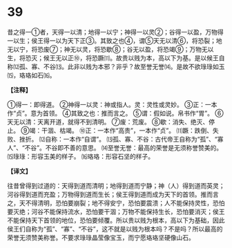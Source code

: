 # 39


昔之得一①者，天得一以清；地得一以宁；神得一以灵②；谷得一以盈，万物得一以生；侯王得一以为天下正③。其致之也④，谓⑤天无以清⑥，将恐裂；地无以宁，将恐废⑦；神无以灵，将恐歇⑧；谷无以盈，将恐竭⑨；万物无以生，将恐灭；候王无以正⑩，将恐蹶⑾。故贵以贱为本，高以下为基。是以候王自称⑿孤、寡、不谷⒀。此非以贱为本邪？非乎？故至誉无誉⒁。是故不欲琭琭如玉⒂，珞珞如石⒃。

**【注释】**

①得一：即得道。
②神得一以灵：神或指人。灵：灵性或灵妙。
③正：一本作“贞”。意为首领。
④其致之也：推而言之。
⑤谓：假如说。帛书作“胃”。
⑥天无以清：天离开道，就得不到清明。
⑦废：荒废。
⑧歇：消失、绝灭、停止。
⑨竭：干涸、枯竭。
⑩正：一本作“高贵”，一本作“贞”。
⑾蹶：跌倒、失败、挫折。
⑿自称：一本作“自谓”。
⒀孤、寡、不谷：古代帝王自称为“孤”、“寡人”、“不谷”。不谷即不善的意思。
⒁至誉无誉：最高的荣誉是无须称誉赞美的。
⒂琭琭：形容玉美的样子。
⒃珞珞：形容石坚的样子。

**【译文】**

往昔曾得到过道的：天得到道而清明；地得到道而宁静；神（人）得到道而英灵；河谷得到道而充盈；万物得到道而生长；侯王得到道而成为天下的首领。推而言之，天不得清明，恐怕要崩裂；地不得安宁，恐怕要震溃；人不能保持灵性，恐怕要灭绝；河谷不能保持流水，恐怕要干涸；万物不能保持生长，恐怕要消灭；侯王不能保持天下首领的地位，恐怕要倾覆。所以贵以贱为根本，高以下为基础，因此侯王们自称为“孤”、“寡”、“不谷”，这不就是以贱为根本吗？不是吗？所以最高的荣誉无须赞美称誉。不要求琭琭晶莹像宝玉，而宁愿珞珞坚硬像山石。
